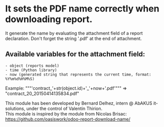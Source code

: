 # It sets the PDF name correctly when downloading report.

It generate the name by evaluating the attachment field of a report declaration.
Don't forget the string '.pdf' at the end of attachment.

Available variables for the attachment field: 
---------------------------------------------
    - object (reports model)
    - time (Python library)
    - now (generated string that represents the current time, format: %Y%m%d%H%M%S)

Example: """'contract_'+str(object.id)+'_'+now+'.pdf'""" => "contract_20_20150414135834.pdf"

This module has been developed by Bernard Delhez, intern @ AbAKUS it-solutions, under the control of Valentin Thirion.    
This module is inspired by the module from Nicolas Brisac: https://github.com/oasiswork/odoo-report-download-name/